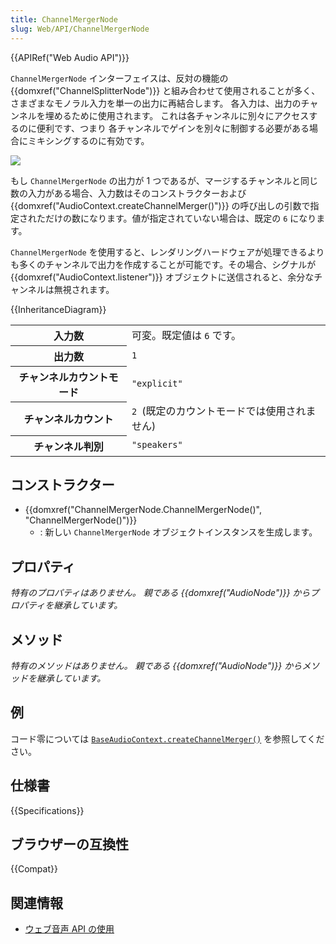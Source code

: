 ```yaml
---
title: ChannelMergerNode
slug: Web/API/ChannelMergerNode
---
```


{{APIRef("Web Audio API")}}

`ChannelMergerNode` インターフェイスは、反対の機能の {{domxref("ChannelSplitterNode")}} と組み合わせて使用されることが多く、さまざまなモノラル入力を単一の出力に再結合します。 各入力は、出力のチャンネルを埋めるために使用されます。 これは各チャンネルに別々にアクセスするのに便利です、つまり 各チャンネルでゲインを別々に制御する必要がある場合にミキシングするのに有効です。

![](webaudiomerger.png)

もし `ChannelMergerNode` の出力が 1 つであるが、マージするチャンネルと同じ数の入力がある場合、入力数はそのコンストラクターおよび {{domxref("AudioContext.createChannelMerger()")}} の呼び出しの引数で指定されただけの数になります。値が指定されていない場合は、既定の `6` になります。

 `ChannelMergerNode` を使用すると、レンダリングハードウェアが処理できるよりも多くのチャンネルで出力を作成することが可能です。その場合、シグナルが{{domxref("AudioContext.listener")}} オブジェクトに送信されると、余分なチャンネルは無視されます。

{{InheritanceDiagram}}

<table class="properties">
  <tbody>
    <tr>
      <th scope="row">入力数</th>
      <td>可変。既定値は <code>6</code> です。</td>
    </tr>
    <tr>
      <th scope="row">出力数</th>
      <td><code>1</code></td>
    </tr>
    <tr>
      <th scope="row">チャンネルカウントモード</th>
      <td><code>"explicit"</code></td>
    </tr>
    <tr>
      <th scope="row">チャンネルカウント</th>
      <td><code>2 </code>(既定のカウントモードでは使用されません)</td>
    </tr>
    <tr>
      <th scope="row">チャンネル判別</th>
      <td><code>"speakers"</code></td>
    </tr>
  </tbody>
</table>

## コンストラクター

- {{domxref("ChannelMergerNode.ChannelMergerNode()", "ChannelMergerNode()")}}
  - : 新しい `ChannelMergerNode` オブジェクトインスタンスを生成します。

## プロパティ

_特有のプロパティはありません。 親である {{domxref("AudioNode")}} からプロパティを継承しています。_

## メソッド

_特有のメソッドはありません。 親である {{domxref("AudioNode")}} からメソッドを継承しています。_

## 例

コード零については [`BaseAudioContext.createChannelMerger()`](/ja/docs/Web/API/BaseAudioContext/createChannelMerger#example) を参照してください。

## 仕様書

{{Specifications}}

## ブラウザーの互換性

{{Compat}}

## 関連情報

- [ウェブ音声 API の使用](/ja/docs/Web/API/Web_Audio_API/Using_Web_Audio_API)
